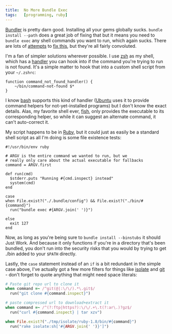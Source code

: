 ```yaml
---
title:  No More Bundle Exec
tags:   [programming, ruby]
---
```


[Bundler][] is pretty darn good. Installing all your gems globally sucks. `bundle install --path` does a great job of fixing that but it means you need to `bundle exec` any shell commands you want to run, which again sucks. There are lots of [attempts][] to [fix this][], but they're all fairly convoluted.

[Bundler]: http://gembundler.com/
[attempts]: https://rvm.io/gemsets/basics/
[fix this]: https://github.com/mpapis/rubygems-bundler

<!-- EXCERPT -->

I'm a fan of simpler solutions wherever possible. I use [zsh][] as my shell, which has a [handler][] you can hook into if the command you're trying to run is not found. It's a simple matter to hook that into a custom shell script from your `~/.zshrc`:

[zsh]: http://www.zsh.org/
[handler]: http://zsh.sourceforge.net/Doc/Release/Command-Execution.html

    function command_not_found_handler() {
        ~/bin/command-not-found $*
    }

I know [bash][] supports this kind of handler ([Ubuntu][] uses it to provide command helpers for not-yet-installed programs) but I don't know the exact details. Alas, my favorite shell ever, [fish][], only provides the executable to its corresponding helper, so while it can suggest an alternate command, it can't auto-correct it.

[bash]: http://www.gnu.org/software/bash/manual/bashref.html
[Ubuntu]: http://www.ubuntu.com/
[fish]: http://ridiculousfish.com/shell/

My script happens to be in [Ruby][], but it could just as easily be a standard shell script as all I'm doing is some file existence tests:

[Ruby]: http://www.ruby-lang.org/en/

    #!/usr/bin/env ruby

    # ARGV is the entire command we wanted to run, but we
    # really only care about the actual executable for fallbacks
    command = ARGV.first

    def run(cmd)
      $stderr.puts "Running #{cmd.inspect} instead"
      system(cmd)
    end

    case
    when File.exist?("./.bundle/config") && File.exist?("./bin/#{command}")
      run("bundle exec #{ARGV.join(' ')}")

    else
      exit 127
    end

Now, as long as you're being sure to `bundle install --binstubs` it should Just Work. And because it only functions if you're in a directory that's been bundled, you don't run into the security risks that you would by trying to get ./bin added to your `$PATH` directly.

Lastly, the `case` statement instead of an `if` is a bit redundant in the simple case above, I've actually got a few more filters for things like [isolate][] and [git][] - don't forget to quote anything that might need space literals:

[isolate]: https://github.com/jbarnette/isolate
[git]: http://git-scm.com/

```ruby
# Paste git repo url to clone it
when command =~ /^git(@|:\/\/).*\.git$/
  run("git clone #{command.inspect}")

# paste compressed url to download+extract it
when command =~ /^(?:ftp|https?):\/\/.+\.t(?:ar\.)?gz$/
  run("curl #{command.inspect} | tar xzv")

when File.exist?("./tmp/isolate/ruby-1.8/bin/#{command}")
  run("rake isolate:sh['#{ARGV.join(' ')}']")
```
